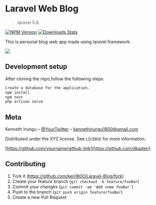 # Laravel Web Blog
> laravel 5.8.

[![NPM Version][npm-image]][npm-url]
[![Downloads Stats][npm-downloads]][npm-url]

This is personal blog web app made using laravel framework.

![](header.png)

## Development setup
After cloning the repo,follow the following steps.

```sh
Create a database for the application.
npm install
npm test
php artisan serve
```
## Meta

Kenneth Irungu – [@YourTwitter](https://twitter.com/kennethirungu) – kennethirungu1800@gmail.com

Distributed under the XYZ license. See ``LICENSE`` for more information.

[https://github.com/yourname/github-link](https://github.com/dbader/)

## Contributing

1. Fork it (<https://github.com/ken1800/Laravel-Blog/fork>)
2. Create your feature branch (`git checkout -b feature/fooBar`)
3. Commit your changes (`git commit -am 'Add some fooBar'`)
4. Push to the branch (`git push origin feature/fooBar`)
5. Create a new Pull Request

<!-- Markdown link & img dfn's -->
[npm-image]: https://img.shields.io/npm/v/datadog-metrics.svg?style=flat-square
[npm-url]: https://npmjs.org/package/datadog-metrics
[npm-downloads]: https://img.shields.io/npm/dm/datadog-metrics.svg?style=flat-square
[travis-image]: https://img.shields.io/travis/dbader/node-datadog-metrics/master.svg?style=flat-square
[travis-url]: https://travis-ci.org/dbader/node-datadog-metrics
[wiki]: https://github.com/ken1800/Larave-Blog/wiki
